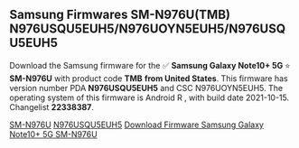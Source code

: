 <h2>Samsung Firmwares SM-N976U(TMB) N976USQU5EUH5/N976UOYN5EUH5/N976USQU5EUH5</h2>
Download the Samsung firmware for the ✅ <strong>Samsung Galaxy Note10+ 5G </strong> ⭐ <strong>SM-N976U</strong> with product code <strong>TMB</strong> <strong> from United States</strong>. This firmware has version number PDA <strong>N976USQU5EUH5</strong> and CSC N976UOYN5EUH5. The operating system of this firmware is Android R , with build date 2021-10-15. Changelist <strong>22338387</strong>.


[SM-N976U](https://samfirm.shop/samsung/model/SM-N976U)
[N976USQU5EUH5](https://samfirm.shop/samsung/pda/N976USQU5EUH5)
[Download Firmware Samsung Galaxy Note10+ 5G SM-N976U](https://samfirm.shop/samsung/firmware/465755)
